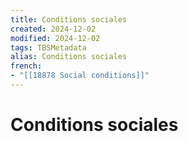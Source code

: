 ```yaml
---
title: Conditions sociales
created: 2024-12-02
modified: 2024-12-02
tags: TBSMetadata
alias: Conditions sociales
french:
- "[[18878 Social conditions]]"
---
```

# Conditions sociales
